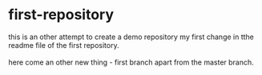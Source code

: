 first-repository
================

this is an other attempt to create a demo repository
my first change in tthe readme file of the first repository.
</br>
</br>
here come an other new thing - first branch apart from the master branch.
